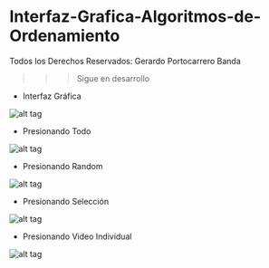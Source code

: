 # Interfaz-Grafica-Algoritmos-de-Ordenamiento
Todos los Derechos Reservados: Gerardo Portocarrero Banda
>>> Sigue en desarrollo
- Interfaz Gráfica

![alt tag](https://github.com/GerardoTBO/Interfaz-Grafica-Algoritmos-de-Ordenamiento/blob/master/docs_img/screen1.png)
- Presionando Todo

![alt tag](https://github.com/GerardoTBO/Interfaz-Grafica-Algoritmos-de-Ordenamiento/blob/master/docs_img/screen2.png)
- Presionando Random

![alt tag](https://github.com/GerardoTBO/Interfaz-Grafica-Algoritmos-de-Ordenamiento/blob/master/docs_img/screen3.png)
- Presionando Selección

![alt tag](https://github.com/GerardoTBO/Interfaz-Grafica-Algoritmos-de-Ordenamiento/blob/master/docs_img/screen4.png)
- Presionando Video Individual

![alt tag](https://github.com/GerardoTBO/Interfaz-Grafica-Algoritmos-de-Ordenamiento/blob/master/docs_img/screen5.png)
